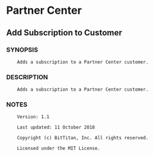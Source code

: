 # Partner Center
## Add Subscription to Customer
### SYNOPSIS
```
    Adds a subscription to a Partner Center customer.
```
### DESCRIPTION
```
    Adds a subscription to a Partner Center customer.
```
### NOTES
```
    Version: 1.1
    Last updated: 11 October 2018
    Copyright (c) BitTitan, Inc. All rights reserved.
    Licensed under the MIT License.
```

